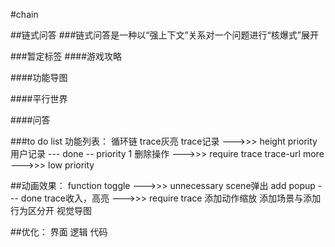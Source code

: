 #chain

##链式问答
###链式问答是一种以“强上下文”关系对一个问题进行“核爆式”展开

###暂定标签
####游戏攻略

####功能导图

####平行世界

####问答


###to do list
功能列表：
循环链
trace灰亮
trace记录 --->>> height priority
用户记录 --- done
-- priority 1 
删除操作
--->>> require trace
trace-url
more --->>> low priority

##动画效果：
function toggle
--->>> unnecessary
scene弹出
 add popup --- done
trace收入，高亮
--->>> require trace
添加动作缩放
添加场景与添加行为区分开
视觉导图

##优化：
界面
逻辑
代码